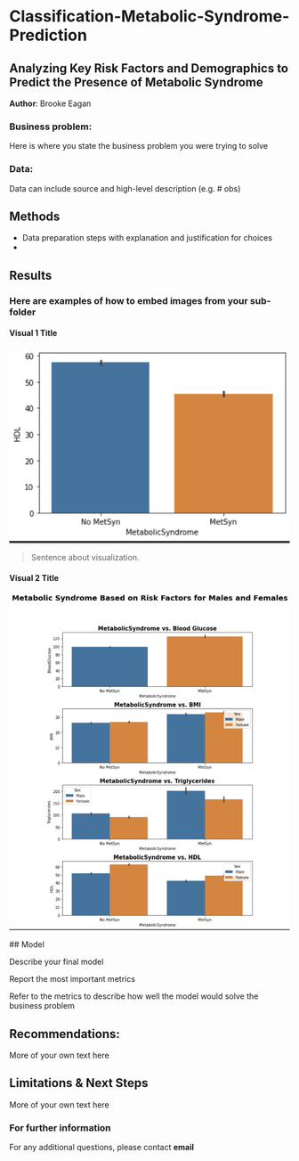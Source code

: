 # Classification-Metabolic-Syndrome-Prediction
## Analyzing Key Risk Factors and Demographics to Predict the Presence of Metabolic Syndrome 

**Author**: Brooke Eagan

### Business problem:

Here is where you state the business problem you were trying to solve


### Data:
Data can include source and high-level description (e.g. # obs)


## Methods
- Data preparation steps with explanation and justification for choices
- 

## Results

### Here are examples of how to embed images from your sub-folder


#### Visual 1 Title
<p align = "center"> 
  <img src = "https://raw.githubusercontent.com/Beagan19/Classification-Metabolic-Syndrome-Prediction/main/Metabolic Syndrome Count Plot.png">
</p>

> Sentence about visualization.

#### Visual 2 Title
<p align = "center"> 
  <img src = "https://raw.githubusercontent.com/Beagan19/Classification-Metabolic-Syndrome-Prediction/main/Presence of Metabolic Syndrome Based on Risk Factors.png">
</p>
## Model

Describe your final model

Report the most important metrics

Refer to the metrics to describe how well the model would solve the business problem

## Recommendations:

More of your own text here


## Limitations & Next Steps

More of your own text here


### For further information


For any additional questions, please contact **email**
